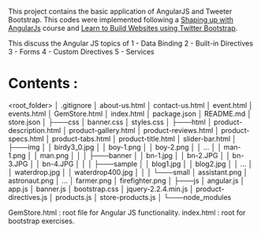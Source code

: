 This project contains the basic application of AngularJS and Tweeter Bootstrap. 
This codes were implemented following a <a href="https://www.codeschool.com/courses/shaping-up-with-angular-js">Shaping up with AngularJs</a> course and <a href="https://www.udemy.com/learn-to-build-websites-using-twitter-bootstrap/learn/v4/content">Learn to Build Websites using Twitter Bootstrap</a>.

This discuss the Angular JS topics of
  1 -  Data Binding
  2 -  Built-in Directives
  3 -  Forms
  4 -  Custom Directives
  5 -  Services

Contents :
==========
  <root_folder></li>
  │   .gitignore
  │   about-us.html
  │   contact-us.html
  │   event.html
  │   events.html
  │   GemStore.html
  │   index.html
  │   package.json
  │   README.md
  │   store.json
  │
  ├───css
  │       banner.css
  │       styles.css
  │
  ├───html
  │       product-description.html
  │       product-gallery.html
  │       product-reviews.html
  │       product-specs.html
  │       product-tabs.html
  │       product-title.html
  │       slider-bar.html
  │
  ├───img
  │   │   birdy3_0.jpg
  │   │   boy-1.png
  │   │   boy-2.png
  │   │   ...
  │   │   man-1.png
  │   │   man.png
  │   │
  │   ├───banner
  │   │       bn-1.jpg
  │   │       bn-2.JPG
  │   │       bn-3.JPG
  │   │       bn-4.JPG
  │   │
  │   ├───sample
  │   │       blog1.jpg
  │   │       blog2.jpg
  │   │       ...
  │   │       waterdrop.jpg
  │   │       waterdrop400.jpg
  │   │
  │   └───small
  │           assistant.png
  │           astronaut.png
  │           ...
  │           farmer.png
  │           firefighter.png
  │
  ├───js
  │       angular.js
  │       app.js
  │       banner.js
  │       bootstrap.css
  │       jquery-2.2.4.min.js
  │       product-directives.js  │       products.js
  │       store-products.js
  │
  └───node_modules

  GemStore.html : root file for Angular JS functionality.
  index.html : root for bootstrap exercises.